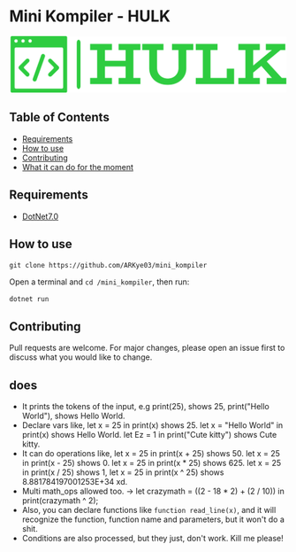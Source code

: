 # Mini Kompiler - HULK

<p align="center">
  <img src="hulk_logo.png" alt="mini_kompiler_logo" width="500">
</p>

## Table of Contents

- [Requirements](#requirements)
- [How to use](#how-to-use)
- [Contributing](#contributing)
- [What it can do for the moment](#does)

## Requirements

- [DotNet7.0](https://dotnet.microsoft.com/en-us/download/dotnet/7.0)

## How to use

```shell
git clone https://github.com/ARKye03/mini_kompiler
```

Open a terminal and `cd /mini_kompiler`, then run:

```shell
dotnet run
```

## Contributing

Pull requests are welcome. For major changes, please open an issue first to discuss what you would like to change.

## does

- It prints the tokens of the input, e.g print(25), shows 25, print("Hello World"), shows Hello World.
- Declare vars like, let x = 25 in print(x) shows 25. let x = "Hello World" in print(x) shows Hello World. let Ez = 1 in print("Cute kitty") shows Cute kitty.
- It can do operations like, let x = 25 in print(x + 25) shows 50. let x = 25 in print(x - 25) shows 0. let x = 25 in print(x * 25) shows 625. let x = 25 in print(x / 25) shows 1, let x = 25 in print(x ^ 25) shows 8.881784197001253E+34 xd.
- Multi math_ops allowed too. -> let crazymath = ((2 - 18 * 2) + (2 / 10)) in print(crazymath ^ 2);
- Also, you can declare functions like `function read_line(x)`, and it will recognize the function, function name and parameters, but it won't do a shit.
- Conditions are also processed, but they just, don't work. Kill me please!
